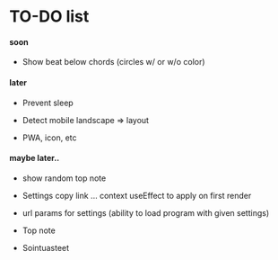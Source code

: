 # TO-DO list

#### soon

- Show beat below chords (circles w/ or w/o color)

#### later

- Prevent sleep

- Detect mobile landscape => layout

- PWA, icon, etc

#### maybe later..

- show random top note

- Settings copy link ... context useEffect to apply on first render

- url params for settings (ability to load program with given settings)

- Top note

- Sointuasteet

